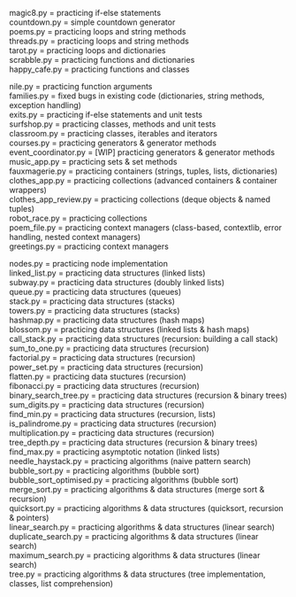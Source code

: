 magic8.py = practicing if-else statements  
countdown.py = simple countdown generator  
poems.py = practicing loops and string methods  
threads.py =  practicing loops and string methods  
tarot.py = practicing loops and dictionaries  
scrabble.py = practicing functions and dictionaries  
happy_cafe.py = practicing functions and classes  
  
nile.py = practicing function arguments  
families.py = fixed bugs in existing code (dictionaries, string methods, exception handling)  
exits.py = practicing if-else statements and unit tests  
surfshop.py = practicing classes, methods and unit tests  
classroom.py = practicing classes, iterables and iterators  
courses.py = practicing generators & generator methods  
event_coordinator.py = [WIP] practicing generators & generator methods  
music_app.py = practicing sets & set methods  
fauxmagerie.py = practicing containers (strings, tuples, lists, dictionaries)  
clothes_app.py = practicing collections (advanced containers & container wrappers)  
clothes_app_review.py = practicing collections (deque objects & named tuples)  
robot_race.py = practicing collections  
poem_file.py = practicing context managers (class-based, contextlib, error handling, nested context managers)  
greetings.py = practicing context managers  

nodes.py = practicing node implementation  
linked_list.py = practicing data structures (linked lists)  
subway.py = practicing data structures (doubly linked lists)  
queue.py = practicing data structures (queues)  
stack.py = practicing data structures (stacks)  
towers.py = practicing data structures (stacks)  
hashmap.py = practicing data structures (hash maps)  
blossom.py = practicing data structures (linked lists & hash maps)  
call_stack.py = practicing data structures (recursion: building a call stack)  
sum_to_one.py = practicing data structures (recursion)  
factorial.py = practicing data structures (recursion)  
power_set.py = practicing data structures (recursion)  
flatten.py = practicing data stuctures (recursion)  
fibonacci.py = practicing data structures (recursion)  
binary_search_tree.py = practicing data structures (recursion & binary trees)  
sum_digits.py = practicing data structures (recursion)  
find_min.py = practicing data structures (recursion, lists)  
is_palindrome.py = practicing data structures (recursion)  
multiplication.py = practicing data structures (recursion)  
tree_depth.py = practicing data structures (recursion & binary trees)  
find_max.py = practicing asymptotic notation (linked lists)  
needle_haystack.py = practicing algorithms (naive pattern search)  
bubble_sort.py = practicing algorithms (bubble sort)  
bubble_sort_optimised.py = practicing algorithms (bubble sort)  
merge_sort.py = practicing algorithms & data structures (merge sort & recursion)  
quicksort.py = practicing algorithms & data structures (quicksort, recursion & pointers)  
linear_search.py = practicing algorithms & data structures (linear search)  
duplicate_search.py = practicing algorithms & data structures (linear search)  
maximum_search.py = practicing algorithms & data structures (linear search)  
tree.py = practicing algorithms & data structures (tree implementation, classes, list comprehension)  
